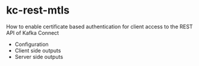 # kc-rest-mtls

How to enable certificate based authentication for client access to the REST API of Kafka Connect
  * Configuration
  * Client side outputs
  * Server side outputs

